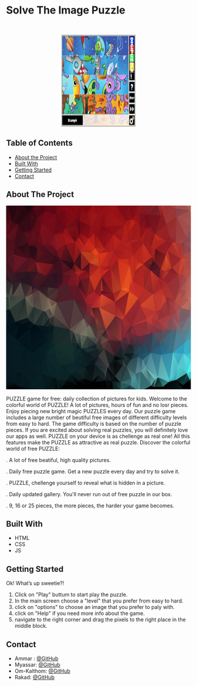 
# Solve The Image Puzzle

<!-- PROJECT LOGO -->
<br />

<p align="center">
  <img src="https://github.com/WebAhead7/PUZZLE/blob/main/asd.jpeg" width="40%" height="250"/>
</p>


<!-- TABLE OF CONTENTS -->
## Table of Contents

* [About the Project](#about-the-project)
* [Built With](#built-with)
* [Getting Started](#getting-started)
* [Contact](#contact)


<!-- ABOUT THE PROJECT -->
## About The Project
<p align="center">
  <img src="https://github.com/WebAhead7/PUZZLE/blob/main/graphic.jpg" width="100%" height="500" />
</p>
  
PUZZLE game for free: daily collection of pictures for kids.
Welcome to the colorful world of PUZZLE! A lot of pictures, hours of fun and no losr pieces.
Enjoy piecing new bright magic PUZZLES every day.
Our puzzle game includes a large number of beutiful free images of different difficulty levels from easy to hard. The game difficulty is based on the number of puzzle pieces.
If you are excited about solving real puzzles, you will definitely love our apps as well.
PUZZLE on your device is as chellenge as real one! All this features make the PUZZLE as attractive as real puzzle.
Discover the colorful world of free  PUZZLE:

. A lot of free beatiful, high quality pictures.

. Daily free puzzle game. Get a new puzzle every day and try to solve it.

. PUZZLE, chellenge yourself to reveal what is hidden in a picture.

. Daily updated gallery. You'll never run out of free puzzle in our box.

.   9, 16 or 25 pieces, the more pieces, the harder your game becomes.


## Built With
* HTML
* CSS
* JS


<!-- GETTING STARTED -->
## Getting Started
Ok! What’s up sweetie?!

1) Click on "Play" buttum to start play the puzzle.
2) In the main screen choose a "level" that you prefer from easy to hard.
3) click on "options" to choose an image that you prefer to paly with.
4) click on "Help" if you need more info about the game.
5) navigate to the right corner and drag the pixels to the right place in the middle block.

<!-- CONTACT -->
## Contact

* Ammar : [@GitHub](https://github.com/Ammaryus)
* Myassar:  [@GitHub](https://github.com/myassar1211)
* Om-Kalthom:  [@GitHub](https://github.com/OmklthomAmara)
* Rakad:  [@GitHub](https://github.com/rakad-kh)

